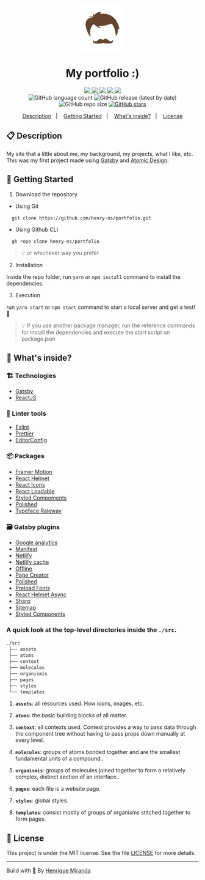 <p align="center">
  <img alt="Icon" src="./src/assets/icon.png" width="120"/>
</p>
<h1 align="center">
  My portfolio :)
</h1>

<p align="center">
  <a href="https://github.com/henry-ns/portfolio/graphs/commit-activity" alt="Maintenance">
    <img src="https://img.shields.io/badge/Maintained%3F-yes-1EAE72.svg" />
  </a>
  <a href="https://<link>" alt="Website <link>">
    <img src="https://img.shields.io/website-up-down-1EAE72-red/https/thehenry.dev" />
  </a>

  <!-- License -->
  <a href="./LICENSE" alt="License: MIT">
    <img src="https://img.shields.io/badge/License-MIT-1EAE72.svg" />
  </a>

  <!-- codefactor -->
  <a href="https://www.codefactor.io/repository/github/henry-ns/portfolio" alt="CodeFactor">
    <img src="https://www.codefactor.io/repository/github/henry-ns/portfolio/badge" />
  </a>

  <!-- if your app is a website deployed on Netlify -->
  <a href="https://app.netlify.com/sites/<name>/deploys" alt="Netlify Status">
    <img src="https://api.netlify.com/api/v1/badges/73b460d0-9e11-4829-bb83-9752d12634b5/deploy-status" />
  </a>

  <br/>

  <img alt="GitHub language count" src="https://img.shields.io/github/languages/count/henry-ns/portfolio?color=blue">

  <!-- version -->
  <img alt="GitHub release (latest by date)" src="https://img.shields.io/github/v/release/henry-ns/portfolio">

  <!-- GitHub repo size -->
  <img alt="GitHub repo size" src="https://img.shields.io/github/repo-size/henry-ns/portfolio">

  <!-- Social -->
  <a href="https://github.com/henry-ns/portfolio/stargazers">
    <img alt="GitHub stars" src="https://img.shields.io/github/stars/henry-ns/portfolio?style=social">
  </a>

  <!-- more badges here -> https://shields.io/ -->
</p>

<!-- summary -->
<p align="center">
  <a href="#clipboard-description">Description</a>&nbsp;&nbsp;&nbsp;|&nbsp;&nbsp;&nbsp;
  <a href="#rocket-getting-started">Getting Started</a>&nbsp;&nbsp;&nbsp;|&nbsp;&nbsp;&nbsp;
  <a href="#-whats-inside">What's inside?</a>&nbsp;&nbsp;&nbsp;|&nbsp;&nbsp;&nbsp;
  <a href="#memo-license">License</a>
</p>


## :clipboard: Description
My site that a little about me, my background, my projects, what I like, etc. This was my first project made using [Gatsby](https://www.gatsbyjs.org/) and [Atomic Design](https://bradfrost.com/blog/post/atomic-web-design/).


## :rocket: Getting Started

1. Download the repository

  - Using Git
```shell
  git clone https://github.com/henry-ns/portfolio.git
```
  - Using Github CLI
```shell
  gh repo clone henry-ns/portfolio
```
> :bulb: or whichever way you prefer

2. Installation

Inside the repo folder, run `yarn` or `npm install` command to install the dependencies.

3. Execution

run `yarn start` or `npm start` command to start a local server and get a test! :rocket:

> :bulb: If you use another package manager, run the reference commands for install the dependencies and execute the start script on package.json

## 🧐 What's inside?

### :building_construction: Technologies
- [Gatsby](https://www.gatsbyjs.org/)
- [ReactJS](https://reactjs.org/)

### :lipstick: Linter tools
- [Eslint](https://eslint.org/)
- [Prettier](https://prettier.io/)
- [EditorConfig](https://editorconfig.org/)

### :package: Packages
- [Framer Motion](https://www.framer.com/api/motion)
- [React Helmet](https://github.com/nfl/react-helmet)
- [React Icons](https://react-icons.netlify.com/#/)
- [React Loadable](https://github.com/jamiebuilds/react-loadable)
- [Styled Compoments](https://www.styled-components.com/)
- [Polished](https://polished.js.org/)
- [Typeface Raleway](https://www.npmjs.com/package/typeface-raleway)

### :card_file_box: Gatsby plugins
- [Google analytics](https://www.gatsbyjs.org/packages/gatsby-plugin-google-analytics/)
- [Manifest](https://www.gatsbyjs.org/packages/gatsby-plugin-manifest/)
- [Netlify](https://www.gatsbyjs.org/packages/gatsby-plugin-netlify/)
- [Netlify cache](https://www.gatsbyjs.org/packages/gatsby-plugin-netlify-cache/)
- [Offline](https://www.gatsbyjs.org/packages/gatsby-plugin-offline/)
- [Page Creator](https://www.gatsbyjs.org/packages/gatsby-plugin-page-creator/)
- [Polished](https://www.gatsbyjs.org/packages/gatsby-plugin-polished/)
- [Preload Fonts](https://www.gatsbyjs.org/packages/gatsby-plugin-preload-fonts/)
- [React Helmet Async](https://www.gatsbyjs.org/packages/gatsby-plugin-sharp/)
- [Sharp](https://www.gatsbyjs.org/packages/gatsby-plugin-sharp/)
- [Sitemap](https://www.gatsbyjs.org/packages/gatsby-plugin-sitemap/)
- [Styled Components](https://www.gatsbyjs.org/packages/gatsby-plugin-styled-components/)

### A quick look at the top-level directories inside the `./src`.

    ./src
     ├── assets
     ├── atoms
     ├── context
     ├── molecules
     ├── organismis
     ├── pages
     ├── styles
     └── templates

1.  **`assets`**: all resources used. How icons, images, etc.

2.  **`atoms`**: the basic building blocks of all matter.

3.  **`context`**: all contexts used. Context provides a way to pass data through the component tree without having to pass props down manually at every level.

4.  **`molecules`**: groups of atoms bonded together and are the smallest fundamental units of a compound..

5.  **`organismis`**: groups of molecules joined together to form a relatively complex, distinct section of an interface..

6.  **`pages`**: each file is a website page.

7.  **`styles`**: global styles.

8.  **`templates`**: consist mostly of groups of organisms stitched together to form pages.


## :memo: License

This project is under the MIT license. See the file [LICENSE](./LICENSE) for more details.

---

Build with 💙 By [Henrique Miranda](http://thehenry.dev/)
